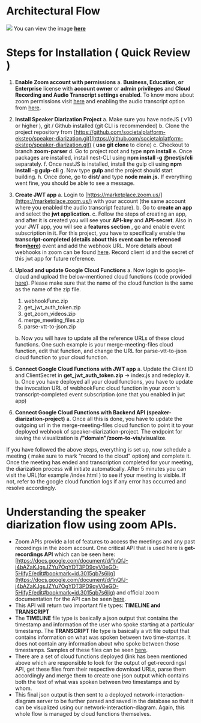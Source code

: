 # **Architectural Flow**

![](https://drive.google.com/uc?export=view&id=1_LyYaa2_MH7RCd-W1EZNSlSki0P8WOpT)
You can view the image [**here**](https://drive.google.com/file/d/1_LyYaa2_MH7RCd-W1EZNSlSki0P8WOpT/view?usp=sharing)

# **Steps for Installation ( Quick Review )**

1. **Enable Zoom account with permissions**
  a. **Business, Education, or Enterprise** license with **account owner** or **admin privileges** and **Cloud Recording and Audio Transcript settings enabled**. To know more about zoom permissions visit [here](https://support.zoom.us/hc/en-us/articles/115001078646-Role-Based-Access-Control) and enabling the audio transcript option from [here](https://support.zoom.us/hc/en-us/articles/115004794983-Automatically-Transcribe-Cloud-Recordings).

1. **Install Speaker Diarization Project**
  a. Make sure you have nodeJS ( v10 or higher ), git / Github installed (git CLI is recommended)
  b. Clone the project repository from [https://github.com/societalplatform-ekstep/speaker-diarization.git](https://github.com/societalplatform-ekstep/speaker-diarization.git) ( **use git clone <repo-url>** to clone)
  c. Checkout to branch **zoom-parser**
  d. Go to project root and type **npm install**
  e. Once packages are installed, install nest-CLI using **npm install -g @nestjs/cli** separately.
  f. Once nestJS is installed, install the gulp cli using **npm install -g gulp-cli**
  g. Now type **gulp** and the project should start building.
  h. Once done, go to **dist/** and type **node main.js.** If everything went fine, you should be able to see a message.

1. **Create JWT app**
  a. Login to [https://marketplace.zoom.us/](https://marketplace.zoom.us/) with your account (the same account where you enabled the audio transcript feature).
  b. Go to **create an app** and select the **jwt application**.
  c. Follow the steps of creating an app, and after it is created you will see your **API-key** and **API-secret**. Also in your JWT app, you will see a **features section** , go and enable event subscription in it. For this project, you have to specifically enable the **transcript-completed (**details about this event can be referenced from[here](https://marketplace.zoom.us/docs/api-reference/webhook-reference/recording-events/recording-transcript-completed)**)** event and add the webhook URL. More details about webhooks in zoom can be found [here](https://marketplace.zoom.us/docs/api-reference/webhook-reference). Record client id and the secret of this jwt app for future reference.

1. **Upload and update Google Cloud Functions**
  a. Now login to google-cloud and upload the below-mentioned cloud functions (code provided [here](https://drive.google.com/file/d/1JpgXQWgd6yKJnT3s2epA_-5pcO7w-4Kg/view?usp=sharing)). Please make sure that the name of the cloud function is the same as the name of the zip file.
    1. webhookFunc.zip
    2. get\_jwt\_auth\_token.zip
    3. get\_zoom\_videos.zip
    4. merge\_meeting\_files.zip
    5. parse-vtt-to-json.zip

   b. Now you will have to update all the reference URLs of these cloud functions. One such example is your merge-meeting-files cloud function, edit that function, and change the URL for parse-vtt-to-json cloud function to your cloud function.
1. **Connect Google Cloud Functions with JWT app**
  a. Update the Client ID and ClientSecret in **get\_jwt\_auth\_token.zip** → index.js and redeploy it.
  b. Once you have deployed all your cloud functions, you have to update the invocation URL of webhookFunc cloud function in your zoom's transcript-completed event subscription (one that you enabled in jwt app)

1. **Connect Google Cloud Functions with Backend API (speaker-diarization-project)**
  a. Once all this is done, you have to update the outgoing url in the merge-meeting-files cloud function to point it to your deployed webhook of speaker-diarization-project. The endpoint for saving the visualization is **/"domain"/zoom-to-vis/visualize**.

If you have followed the above steps, everything is set up, now schedule a meeting ( make sure to mark "record to the cloud" option) and complete it. Once the meeting has ended and transcription completed for your meeting, the diarization process will initiate automatically. After 5 minutes you can visit the URL(for example <your-deployed-domain>/index.html ) to see if your meeting is visible. If not, refer to the google cloud function logs if any error has occurred and resolve accordingly.

# **Understanding the speaker diarization flow using zoom APIs.**

- Zoom APIs provide a lot of features to access the meetings and any past recordings in the zoom account. One critical API that is used here is **get-recordings API** which can be seen here: [https://docs.google.com/document/d/1nQfJ-j4bAZaKJgsJZYu7OgYDT3PD9oyV0eGD-5HifyE/edit#bookmark=id.3015qb7s6ljg](https://docs.google.com/document/d/1nQfJ-j4bAZaKJgsJZYu7OgYDT3PD9oyV0eGD-5HifyE/edit#bookmark=id.3015qb7s6ljg) and official zoom documentation for the API can be seen [here](https://marketplace.zoom.us/docs/api-reference/zoom-api/cloud-recording/recordingget).
- This API will return two important file types: **TIMELINE and TRANSCRIPT**
- The **TIMELINE** file type is basically a json output that contains the timestamp and information of the user who spoke starting at a particular timestamp. The **TRANSCRIPT** file type is basically a vtt file output that contains information on what was spoken between two time-stamps. It does not contain any information about who spoke between those timestamps. Samples of these files can be seen [here](https://drive.google.com/drive/folders/1K8tzjwcrYDsUWChDF7AroTbnjpSnS_W8?usp=sharing).
- There are a set of cloud functions deployed (link has been mentioned above which are responsible to look for the output of get-recordingsI API, get these files from their respective download URLs, parse them accordingly and merge them to create one json output which contains both the text of what was spoken between two timestamps and by whom.
- This final json output is then sent to a deployed network-interaction-diagram server to be further parsed and saved in the database so that it can be visualized using our network-interaction-diagram. Again, this whole flow is managed by cloud functions themselves.

